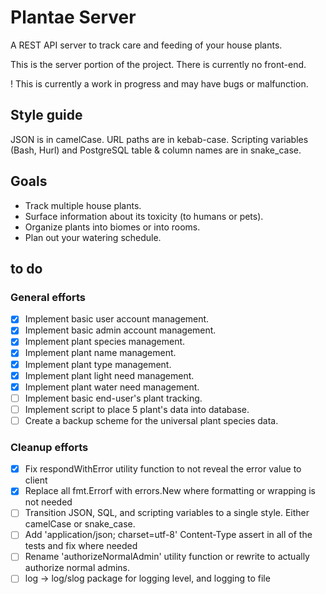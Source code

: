 # Plantae Server

A REST API server to track care and feeding of your house plants.

This is the server portion of the project. There is currently no front-end.

! This is currently a work in progress and may have bugs or malfunction.

## Style guide

JSON is in camelCase.
URL paths are in kebab-case.
Scripting variables (Bash, Hurl) and PostgreSQL table & column names are in snake_case.

## Goals

- Track multiple house plants.
- Surface information about its toxicity (to humans or pets).
- Organize plants into biomes or into rooms.
- Plan out your watering schedule.

## to do

### General efforts

- [x] Implement basic user account management.
- [x] Implement basic admin account management.
- [x] Implement plant species management.
- [x] Implement plant name management.
- [x] Implement plant type management.
- [x] Implement plant light need management.
- [x] Implement plant water need management.
- [ ] Implement basic end-user's plant tracking.
- [ ] Implement script to place 5 plant's data into database.
- [ ] Create a backup scheme for the universal plant species data.

### Cleanup efforts

- [x] Fix respondWithError utility function to not reveal the error value to client
- [x] Replace all fmt.Errorf with errors.New where formatting or wrapping is not needed
- [ ] Transition JSON, SQL, and scripting variables to a single style. Either camelCase or snake_case.
- [ ] Add 'application/json; charset=utf-8' Content-Type assert in all of the tests and fix where needed
- [ ] Rename 'authorizeNormalAdmin' utility function or rewrite to actually authorize normal admins.
- [ ] log -> log/slog package for logging level, and logging to file
